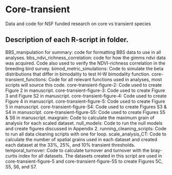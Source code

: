 # Core-transient
Data and code for NSF funded research on core vs transient species

## Description of each R-script in folder.

BBS_manipulation for summary: code for formatting BBS data to use in all analyses.
bbs_ndvi_richness_correlation: code for how the gimms ndvi data was acquired. Code also used to verify the NDVI-richness correlation in the breeding bird survey.
bimod_metric_simulations: Code to simulate the beta distributions that differ in bimodality to test H-W bimodality function.
core-transient_functions: Code for all relevant functions used in analyses, most scripts will source this code.
core-transient-figure-2: Code used to create Figure 2 in manuscript.
core-transient-figure-3: Code used to create Figure 3 and Figure S2 in manuscript.
core-transient-figure-4: Code used to create Figure 4 in manuscript.
core-transient-figure-5: Code used to create Figure 5 in manuscript.
core-transient-figure-S4: Code used to create Figures S3 & S4 in manuscript.
core-transient-figure-S5: Code used to create Figures S5 & S6 in manuscript.
maxgrain: Code to calculate the maximum grain of analysis for each scaled dataset.
null_models: Code to run the null models and create figures discussed in Appendix 2.
running_cleaning_scripts: Code to run all data cleaning scripts with one for loop.
scale_analysis_CT: Code to calculate the number of spatial grains used in each dataset and created each dataset at the 33%, 25%, and 10% transient thresholds.
temporal_turnover: Code to calculate turnover and turnover with the bray-curtis index for all datasets. The datasets created in this script are used in core-transient-figure-5 and core-transient-figure-5S to create Figures 5C, S5, S6, and S7.
